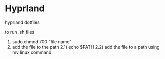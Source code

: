 # Hyprland
hyprland dotfiles

to run .sh files
1) sudo chmod 700 "file name"
2) add the file to the path
2.1) echo $PATH
2.2) add the file to a path using mv linux command

